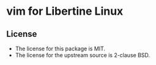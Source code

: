 # vim for Libertine Linux

## License

* The license for this package is MIT.
* The license for the upstream source is 2-clause BSD.
